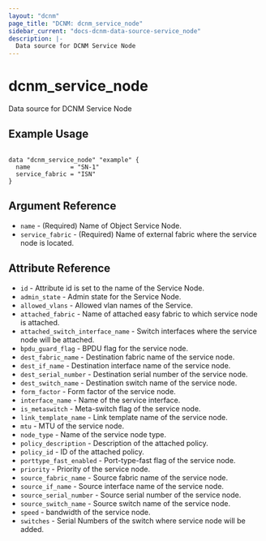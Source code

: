 ```yaml
---
layout: "dcnm"
page_title: "DCNM: dcnm_service_node"
sidebar_current: "docs-dcnm-data-source-service_node"
description: |-
  Data source for DCNM Service Node
---
```


# dcnm_service_node

Data source for DCNM Service Node

## Example Usage

```hcl

data "dcnm_service_node" "example" {
  name           = "SN-1"
  service_fabric = "ISN"
}

```

## Argument Reference 

* `name` - (Required) Name of Object Service Node.
* `service_fabric` - (Required) Name of external fabric where the service node is located.

## Attribute Reference

* `id` - Attribute id is set to the name of the Service Node.
* `admin_state` - Admin state for the Service Node.
* `allowed_vlans` - Allowed vlan names of the Service.
* `attached_fabric` - Name of attached easy fabric to which service node is attached.
* `attached_switch_interface_name` - Switch interfaces where the service node will be attached.
* `bpdu_guard_flag` - BPDU flag for the service node.
* `dest_fabric_name` - Destination fabric name of the service node.
* `dest_if_name` - Destination interface name of the service node.
* `dest_serial_number` - Destination serial number of the service node.
* `dest_switch_name` - Destination switch name of the service node.
* `form_factor` - Form factor of the service node.
* `interface_name` - Name of the service interface.
* `is_metaswitch` - Meta-switch flag of the service node.
* `link_template_name` - Link template name of the service node.
* `mtu` - MTU of the service node.
* `node_type` - Name of the service node type.
* `policy_description` - Description of the attached policy.
* `policy_id` - ID of the attached policy.
* `porttype_fast_enabled` - Port-type-fast flag of the service node.
* `priority` - Priority of the service node.
* `source_fabric_name` - Source fabric name of the service node.
* `source_if_name` - Source interface name of the service node.
* `source_serial_number` - Source serial number of the service node.
* `source_switch_name` - Source switch name of the service node.
* `speed` - bandwidth of the service node.
* `switches` - Serial Numbers of the switch where service node will be added.

